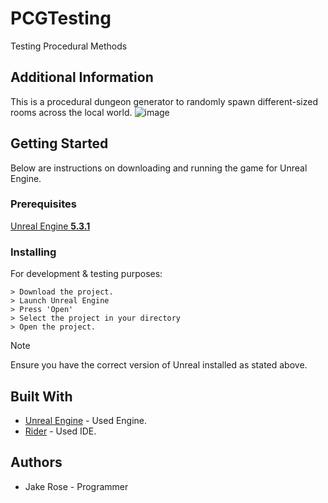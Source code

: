 
# PCGTesting
 Testing Procedural Methods


## Additional Information
This is a procedural dungeon generator to randomly spawn different-sized rooms across the local world.
![image](https://github.com/rosejake14/Dungeon-Procedural-Generation-/assets/62072145/0544fe07-4db1-4f08-980f-d2e0be81fe9c)


## Getting Started
Below are instructions on downloading and running the game for Unreal Engine. 

### Prerequisites
[Unreal Engine **5.3.1**](https://www.unrealengine.com/en-US/unreal-engine-5)

### Installing
For development & testing purposes:
```
> Download the project.
> Launch Unreal Engine
> Press 'Open'
> Select the project in your directory
> Open the project.
```
>[!NOTE]
>Ensure you have the correct version of Unreal installed as stated above.

## Built With
- [Unreal Engine](https://www.unrealengine.com/en-US) - Used Engine.
- [Rider](https://www.jetbrains.com/rider/) - Used IDE.

## Authors
- Jake Rose - Programmer


